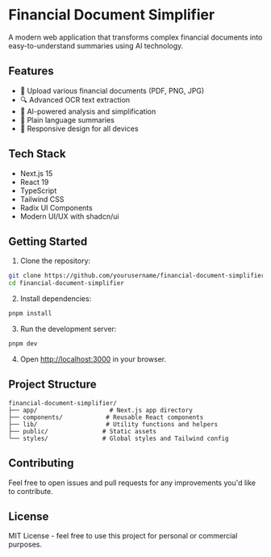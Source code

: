 # Financial Document Simplifier

A modern web application that transforms complex financial documents into easy-to-understand summaries using AI technology.

## Features

- 📄 Upload various financial documents (PDF, PNG, JPG)
- 🔍 Advanced OCR text extraction
- 🤖 AI-powered analysis and simplification
- 📝 Plain language summaries
- 📱 Responsive design for all devices

## Tech Stack

- Next.js 15
- React 19
- TypeScript
- Tailwind CSS
- Radix UI Components
- Modern UI/UX with shadcn/ui

## Getting Started

1. Clone the repository:

```bash
git clone https://github.com/yourusername/financial-document-simplifier.git
cd financial-document-simplifier
```

2. Install dependencies:

```bash
pnpm install
```

3. Run the development server:

```bash
pnpm dev
```

4. Open [http://localhost:3000](http://localhost:3000) in your browser.

## Project Structure

```
financial-document-simplifier/
├── app/                    # Next.js app directory
├── components/            # Reusable React components
├── lib/                   # Utility functions and helpers
├── public/               # Static assets
└── styles/               # Global styles and Tailwind config
```

## Contributing

Feel free to open issues and pull requests for any improvements you'd like to contribute.

## License

MIT License - feel free to use this project for personal or commercial purposes.
